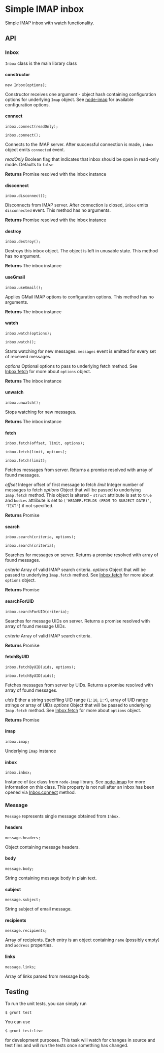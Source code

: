 Simple IMAP inbox
=================

Simple IMAP inbox with watch functionality.

## API

### Inbox

`Inbox` class is the main library class

#### constructor

`new Inbox(options);`

Constructor receives one argument - object hash containing configuration options for underlying `Imap` object. See [node-imap](https://github.com/mscdex/node-imap "node-imap GitHub repo") for available configuration options.

#### <a name="inbox.connect"></a>connect

`inbox.connect(readOnly);`

`inbox.connect();`

Connects to the IMAP server. After successful connection is made, `inbox` object emits `connected` event.

*readOnly* Boolean flag that indicates that inbox should be open in read-only mode. Defaults to `false`

**Returns** Promise resolved with the inbox instance

#### disconnect

`inbox.disconnect();`

Disconnects from IMAP server. After connection is closed, `inbox` emits `disconnected` event. This method has no arguments.

**Returns** Promise resolved with the inbox instance

#### destroy

`inbox.destroy();`

Destroys this inbox object. The object is left in unusable state. This method has no argument.

**Returns** The inbox instance

#### useGmail

`inbox.useGmail();`

Applies GMail IMAP options to configuration options. This method has no arguments.

**Returns** The inbox instance

#### watch

`inbox.watch(options);`

`inbox.watch();`

Starts watching for new messages. `messages` event is emitted for every set of received messages.

*options* Optional options to pass to underlying fetch method. See [Inbox.fetch](#inbox.fetch) for more about `options` object.

**Returns** The inbox instance

#### unwatch

`inbox.unwatch();`

Stops watching for new messages.

**Returns** The inbox instance

#### <a name="inbox.fetch"></a>fetch

`inbox.fetch(offset, limit, options);`

`inbox.fetch(limit, options);`

`inbox.fetch(limit);`

Fetches messages from server. Returns a promise resolved with array of found messages.

*offset* Integer offset of first message to fetch
*limit* Integer number of messages to fetch
*options* Object that will be passed to underlying `Imap.fetch` method. This object is altered - `struct` attribute is set to `true` and `bodies` attribute is set to `['HEADER.FIELDS (FROM TO SUBJECT DATE)', 'TEXT']` if not specified.

**Returns** Promise

#### search

`inbox.search(criteria, options);`

`inbox.search(criteria);`

Searches for messages on server. Returns a promise resolved with array of found messages.

*criteria* Array of valid IMAP search criteria.
*options* Object that will be passed to underlying `Imap.fetch` method. See [Inbox.fetch](#inbox.fetch) for more about `options` object.

**Returns** Promise

#### searchForUID

`inbox.searchForUID(criteria);`

Searches for message UIDs on server. Returns a promise resolved with array of found message UIDs.

*criteria* Array of valid IMAP search criteria.

**Returns** Promise

#### fetchByUID

`inbox.fetchByUID(uids, options);`

`inbox.fetchByUID(uids);`

Fetches messages from server by UIDs. Returns a promise resolved with array of found messages.

*uids* Either a string specifiing UID range (`1:10`, `1:*`), array of UID range strings or array of UIDs
*options* Object that will be passed to underlying `Imap.fetch` method. See [Inbox.fetch](#inbox.fetch) for more about `options` object.

**Returns** Promise

#### imap

`inbox.imap;`

Underlying `Imap` instance

#### inbox

`inbox.inbox;`

Instance of `Box` class from `node-imap` library. See [node-imap](https://github.com/mscdex/node-imap) for more information on this class. This property is not null after an inbox has been opened via [Inbox.connect](#inbox.connect) method.

### Message

`Message` represents single message obtained from `Inbox`.

#### headers

`message.headers;`

Object containing message headers.

#### body

`message.body;`

String containing message body in plain text.

#### subject

`message.subject;`

String subject of email message.

#### recipients

`message.recipients;`

Array of recipients. Each entry is an object containing `name` (possibly empty) and `address` properties.

#### links

`message.links;`

Array of links parsed from message body.

## Testing

To run the unit tests, you can simply run
    
    $ grunt test

You can use

    $ grunt test:live

for development purposes. This task will watch for changes in source and test files
and will run the tests once something has changed.
